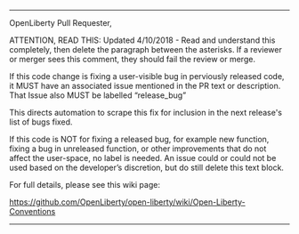 ***
OpenLiberty Pull Requester,

ATTENTION, READ THIS: Updated 4/10/2018 - Read and understand this completely,
then delete the paragraph between the asterisks. If a reviewer or merger sees
this comment, they should fail the review or merge.

If this code change is fixing a user-visible bug in perviously released code, it MUST
have an associated issue mentioned in the PR text or description. That Issue also
MUST be labelled “release_bug”

This directs automation to scrape this fix for inclusion in the next release's
list of bugs fixed.

If this code is NOT for fixing a released bug, for example new function, fixing
a bug in unreleased function, or other improvements that do not affect the
user-space, no label is needed. An issue could or could not be used based
on the developer’s discretion, but do still delete this text block.

For full details, please see this wiki page:

https://github.com/OpenLiberty/open-liberty/wiki/Open-Liberty-Conventions


***
